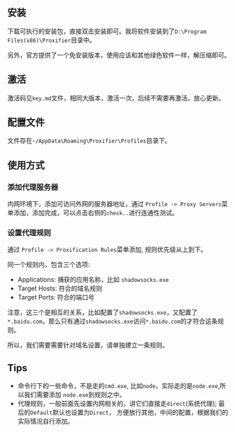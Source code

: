 ## 安装
下载可执行的安装包，直接双击安装即可。我将软件安装到了`D:\Program Files(x86)\Proxifier`目录中。

另外，官方提供了一个免安装版本，使用应该和其他绿色软件一样，解压缩即可。

## 激活
激活码见`key.md`文件，相同大版本，激活一次，后续不需要再激活。放心更新。



## 配置文件
文件存在`~/AppData\Roaming\Proxifier\Profiles`目录下。

## 使用方式
### 添加代理服务器
内网环境下，添加可访问外网的服务器地址，通过 `Profile -> Proxy Servers`菜单添加，添加完成，可以点击右侧的`check..`进行连通性测试。

### 设置代理规则
通过 `Profile -> Proxification Rules`菜单添加, 规则优先级从上到下。

同一个规则内，包含三个选项:
- Applications: 捕获的应用名称，比如 `shadowsocks.exe`
- Target Hosts: 符合的域名规则
- Target Ports: 符合的端口号

注意，这三个是相互的关系，比如配置了`shadowsocks.exe`，又配置了`*.baidu.com`，那么只有通过`shadowsocks.exe`访问`*.baidu.com`的才符合这条规则。

所以，我们需要需要针对域名设置，请单独建立一条规则。



## Tips
- 命令行下的一些命令，不是走的`cmd.exe`, 比如`node`，实际走的是`node.exe`,所以我们需要添加 `node.exe`到规则之中。
- 代理规则，一般前面先设置内网相关的，讲它们直接走`direct`(系统代理); 最后的`Default`默认也设置为`Direct`， 方便放行其他，中间的配置，根据我们的实际情况自行添加。

